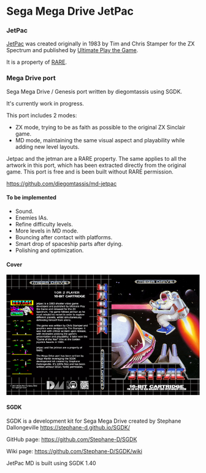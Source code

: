 # Sega Mega Drive JetPac

### JetPac

[JetPac](https://en.wikipedia.org/wiki/Jetpac) was created originally in 1983 by Tim and Chris Stamper for the ZX Spectrum and published by [Ultimate Play the Game](https://en.wikipedia.org/wiki/Ultimate_Play_the_Game).

It is a property of [RARE](https://en.wikipedia.org/wiki/Rare_(company)).


### Mega Drive port

Sega Mega Drive / Genesis port written by diegomtassis using SGDK.

It's currently work in progress.

This port includes 2 modes:
* ZX mode, trying to be as faith as possible to the original ZX Sinclair game.
* MD mode, maintaining the same visual aspect and playability while adding new level layouts.

Jetpac and the jetman are a RARE property. The same applies to all the artwork in this port, which has been extracted directly from the original game. This port is free and is been built without RARE permission.

https://github.com/diegomtassis/md-jetpac


#### To be implemented
* Sound.
* Enemies IAs.
* Refine difficulty levels.
* More levels in MD mode.
* Bouncing after contact with platforms.
* Smart drop of spaceship parts after dying.
* Polishing and optimization. 


#### Cover

![JetPac MD](res/cover/Jetpac_MD.png?raw=true "Cover")


#### SGDK

SGDK is a development kit for Sega Mega Drive created by Stephane Dallongeville
https://stephane-d.github.io/SGDK/

GitHub page: https://github.com/Stephane-D/SGDK

Wiki page: https://github.com/Stephane-D/SGDK/wiki

JetPac MD is built using SGDK 1.40
